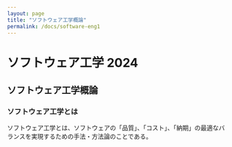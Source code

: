 ```yaml
---
layout: page
title: "ソフトウェア工学概論"
permalink: /docs/software-eng1
---
```


# ソフトウェア工学 2024

## ソフトウェア工学概論

### ソフトウェア工学とは

ソフトウェア工学とは、ソフトウェアの「品質」、「コスト」、「納期」の最適なバランスを実現するための手法・方法論のことである。
